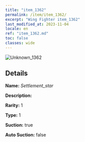 ```yaml
---
title: "item_1362"
permalink: /item/item_1362/
excerpt: "Wing Fighter item_1362"
last_modified_at: 2023-11-04
locale: en
ref: "item_1362.md"
toc: false
classes: wide
---
```



 ![Unknown_1362](/images/item/Settlement_star_p.png)



## Details

 **Name:** *Settlement_star* 

 **Description:** 

 **Rarity:** 1 

 **Type:** 1 

 **Suction:** true 

 **Auto Suction:** false 


